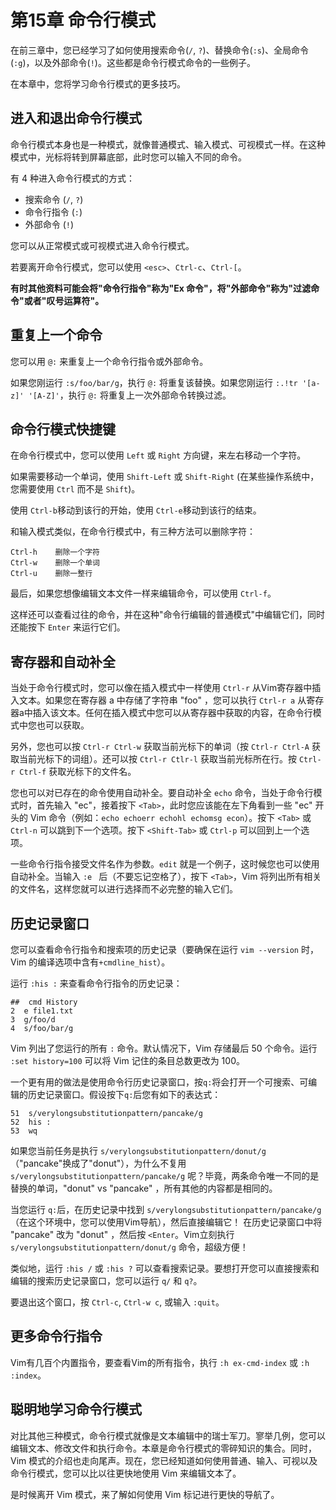 # 第15章 命令行模式

在前三章中，您已经学习了如何使用搜索命令(`/`, `?`)、替换命令(`:s`)、全局命令(`:g`)，以及外部命令(`!`)。这些都是命令行模式命令的一些例子。

在本章中，您将学习命令行模式的更多技巧。

## 进入和退出命令行模式

命令行模式本身也是一种模式，就像普通模式、输入模式、可视模式一样。在这种模式中，光标将转到屏幕底部，此时您可以输入不同的命令。

有 4 种进入命令行模式的方式：
- 搜索命令 (`/`, `?`)
- 命令行指令 (`:`)
- 外部命令 (`!`)

您可以从正常模式或可视模式进入命令行模式。

若要离开命令行模式，您可以使用 `<esc>`、`Ctrl-c`、`Ctrl-[`。

**有时其他资料可能会将"命令行指令"称为"Ex 命令"，将"外部命令"称为"过滤命令"或者"叹号运算符"。**

## 重复上一个命令

您可以用 `@:` 来重复上一个命令行指令或外部命令。

如果您刚运行 `:s/foo/bar/g`，执行 `@:` 将重复该替换。如果您刚运行 `:.!tr '[a-z]' '[A-Z]'`，执行 `@:` 将重复上一次外部命令转换过滤。

## 命令行模式快捷键

在命令行模式中，您可以使用 `Left` 或 `Right` 方向键，来左右移动一个字符。

如果需要移动一个单词，使用 `Shift-Left` 或 `Shift-Right` (在某些操作系统中，您需要使用 `Ctrl` 而不是 `Shift`)。

使用 `Ctrl-b`移动到该行的开始，使用 `Ctrl-e`移动到该行的结束。

和输入模式类似，在命令行模式中，有三种方法可以删除字符：

```
Ctrl-h    删除一个字符
Ctrl-w    删除一个单词
Ctrl-u    删除一整行
```
最后，如果您想像编辑文本文件一样来编辑命令，可以使用 `Ctrl-f`。

这样还可以查看过往的命令，并在这种"命令行编辑的普通模式"中编辑它们，同时还能按下 `Enter` 来运行它们。

## 寄存器和自动补全

当处于命令行模式时，您可以像在插入模式中一样使用 `Ctrl-r` 从Vim寄存器中插入文本。如果您在寄存器 a 中存储了字符串 "foo" ，您可以执行 `Ctrl-r a` 从寄存器a中插入该文本。任何在插入模式中您可以从寄存器中获取的内容，在命令行模式中您也可以获取。

另外，您也可以按 `Ctrl-r Ctrl-w` 获取当前光标下的单词（按 `Ctrl-r Ctrl-A` 获取当前光标下的词组）。还可以按 `Ctrl-r Ctlr-l` 获取当前光标所在行。按 `Ctrl-r Ctrl-f` 获取光标下的文件名。

您也可以对已存在的命令使用自动补全。要自动补全 `echo` 命令，当处于命令行模式时，首先输入 "ec"，接着按下 `<Tab>`，此时您应该能在左下角看到一些 "ec" 开头的 Vim 命令（例如：`echo echoerr echohl echomsg econ`）。按下 `<Tab>` 或 `Ctrl-n` 可以跳到下一个选项。按下 `<Shift-Tab>` 或 `Ctrl-p` 可以回到上一个选项。

一些命令行指令接受文件名作为参数。`edit` 就是一个例子，这时候您也可以使用自动补全。当输入 `:e ` 后（不要忘记空格了），按下 `<Tab>`，Vim 将列出所有相关的文件名，这样您就可以进行选择而不必完整的输入它们。

## 历史记录窗口

您可以查看命令行指令和搜索项的历史记录（要确保在运行 `vim --version` 时，Vim 的编译选项中含有`+cmdline_hist`）。

运行 `:his :` 来查看命令行指令的历史记录：

```
##  cmd History
2  e file1.txt
3  g/foo/d
4  s/foo/bar/g
```

Vim 列出了您运行的所有 `:` 命令。默认情况下，Vim 存储最后 50 个命令。运行 `:set history=100` 可以将 Vim 记住的条目总数更改为 100。

一个更有用的做法是使用命令行历史记录窗口，按`q:`将会打开一个可搜索、可编辑的历史记录窗口。假设按下`q:`后您有如下的表达式：

```
51  s/verylongsubstitutionpattern/pancake/g
52  his :
53  wq
```

如果您当前任务是执行 `s/verylongsubstitutionpattern/donut/g`（"pancake"换成了"donut"），为什么不复用 `s/verylongsubstitutionpattern/pancake/g` 呢？毕竟，两条命令唯一不同的是替换的单词，"donut" vs "pancake" ，所有其他的内容都是相同的。

当您运行 `q:`后，在历史记录中找到 `s/verylongsubstitutionpattern/pancake/g`（在这个环境中，您可以使用Vim导航），然后直接编辑它！ 在历史记录窗口中将 "pancake" 改为 "donut" ，然后按 `<Enter`。Vim立刻执行 `s/verylongsubstitutionpattern/donut/g` 命令，超级方便！

类似地，运行 `:his /` 或 `:his ?` 可以查看搜索记录。要想打开您可以直接搜索和编辑的搜索历史记录窗口，您可以运行 `q/` 和 `q?`。

要退出这个窗口，按 `Ctrl-c`, `Ctrl-w c`, 或输入 `:quit`。

## 更多命令行指令

Vim有几百个内置指令，要查看Vim的所有指令，执行 `:h ex-cmd-index` 或 `:h :index`。

## 聪明地学习命令行模式

对比其他三种模式，命令行模式就像是文本编辑中的瑞士军刀。寥举几例，您可以编辑文本、修改文件和执行命令。本章是命令行模式的零碎知识的集合。同时，Vim 模式的介绍也走向尾声。现在，您已经知道如何使用普通、输入、可视以及命令行模式，您可以比以往更快地使用 Vim 来编辑文本了。

是时候离开 Vim 模式，来了解如何使用 Vim 标记进行更快的导航了。
